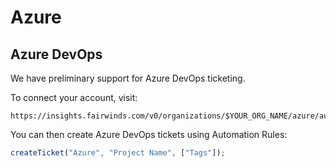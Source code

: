 # Azure

## Azure DevOps
We have preliminary support for Azure DevOps ticketing.

To connect your account, visit:
```
https://insights.fairwinds.com/v0/organizations/$YOUR_ORG_NAME/azure/auth
```

You can then create Azure DevOps tickets using Automation Rules:

```js
createTicket("Azure", "Project Name", ["Tags"]);
```
